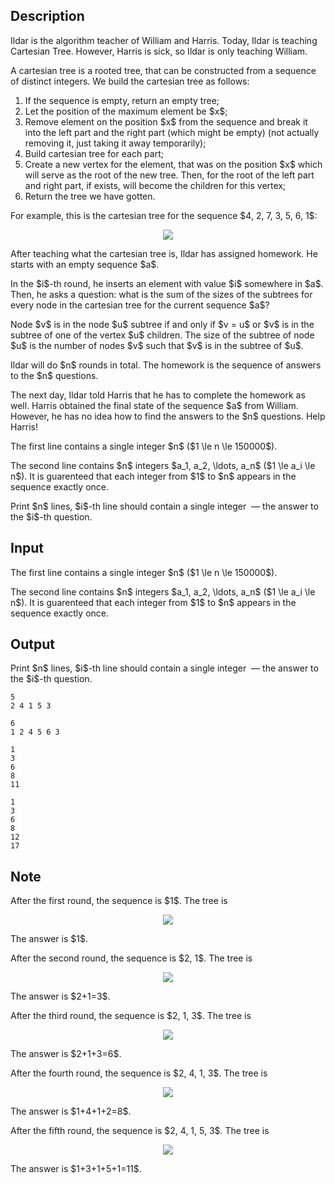 ## Description

<div><p>Ildar is the algorithm teacher of William and Harris. Today, Ildar is teaching Cartesian Tree. However, Harris is sick, so Ildar is only teaching William.</p><p>A cartesian tree is a rooted tree, that can be constructed from a sequence of distinct integers. We build the cartesian tree as follows:</p><ol><li> If the sequence is empty, return an empty tree;</li><li> Let the position of the <span class="tex-font-style-bf">maximum</span> element be $x$;</li><li> Remove element on the position $x$ from the sequence and break it into the left part and the right part (which might be empty) (not actually removing it, just taking it away temporarily);</li><li> Build cartesian tree for each part;</li><li> Create a new vertex for the element, that was on the position $x$ which will serve as the root of the new tree. Then, for the root of the left part and right part, if exists, will become the children for this vertex;</li><li> Return the tree we have gotten.</li></ol><p>For example, this is the cartesian tree for the sequence $4, 2, 7, 3, 5, 6, 1$:</p><center> <img class="tex-graphics" src="file://k0jE32Ei.png" style="max-width: 100.0%;max-height: 100.0%;"> </center><p>After teaching what the cartesian tree is, Ildar has assigned homework. He starts with an empty sequence $a$.</p><p>In the $i$-th round, he inserts an element with value $i$ somewhere in $a$. Then, he asks a question: what is the sum of the sizes of the subtrees for every node in the cartesian tree for the current sequence $a$?</p><p>Node $v$ is in the node $u$ subtree if and only if $v = u$ or $v$ is in the subtree of one of the vertex $u$ children. The size of the subtree of node $u$ is the number of nodes $v$ such that $v$ is in the subtree of $u$.</p><p>Ildar will do $n$ rounds in total. The homework is the sequence of answers to the $n$ questions.</p><p>The next day, Ildar told Harris that he has to complete the homework as well. Harris obtained the final state of the sequence $a$ from William. However, he has no idea how to find the answers to the $n$ questions. Help Harris!</p></div><div class="input-specification"><p>The first line contains a single integer $n$ ($1 \le n \le 150000$).</p><p>The second line contains $n$ integers $a_1, a_2, \ldots, a_n$ ($1 \le a_i \le n$). It is guarenteed that each integer from $1$ to $n$ appears in the sequence exactly once.</p></div><div class="output-specification"><p>Print $n$ lines, $i$-th line should contain a single integer &nbsp;— the answer to the $i$-th question.</p></div>

## Input

<p>The first line contains a single integer $n$ ($1 \le n \le 150000$).</p><p>The second line contains $n$ integers $a_1, a_2, \ldots, a_n$ ($1 \le a_i \le n$). It is guarenteed that each integer from $1$ to $n$ appears in the sequence exactly once.</p>

## Output

<p>Print $n$ lines, $i$-th line should contain a single integer &nbsp;— the answer to the $i$-th question.</p>





```input1
5
2 4 1 5 3
```




```input2
6
1 2 4 5 6 3
```




```output1
1
3
6
8
11
```




```output2
1
3
6
8
12
17
```



## Note

<p>After the first round, the sequence is $1$. The tree is</p><center> <img class="tex-graphics" src="file://a8tT5x74.png" style="max-width: 100.0%;max-height: 100.0%;"> </center><p>The answer is $1$.</p><p>After the second round, the sequence is $2, 1$. The tree is</p><center> <img class="tex-graphics" src="file://zFx1cLMs.png" style="max-width: 100.0%;max-height: 100.0%;"> </center><p>The answer is $2+1=3$.</p><p>After the third round, the sequence is $2, 1, 3$. The tree is</p><center> <img class="tex-graphics" src="file://AIu4wtUU.png" style="max-width: 100.0%;max-height: 100.0%;"> </center><p>The answer is $2+1+3=6$.</p><p>After the fourth round, the sequence is $2, 4, 1, 3$. The tree is</p><center> <img class="tex-graphics" src="file://Uvoqk9X8.png" style="max-width: 100.0%;max-height: 100.0%;"> </center><p>The answer is $1+4+1+2=8$.</p><p>After the fifth round, the sequence is $2, 4, 1, 5, 3$. The tree is</p><center> <img class="tex-graphics" src="file://jdMfXuan.png" style="max-width: 100.0%;max-height: 100.0%;"> </center><p>The answer is $1+3+1+5+1=11$.</p>
